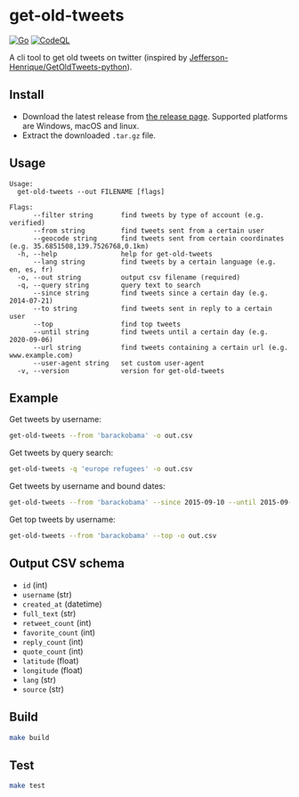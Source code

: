 get-old-tweets
==============

[![Go](https://github.com/akiomik/get-old-tweets/actions/workflows/go.yml/badge.svg)](https://github.com/akiomik/get-old-tweets/actions/workflows/go.yml)
[![CodeQL](https://github.com/akiomik/get-old-tweets/actions/workflows/codeql.yml/badge.svg)](https://github.com/akiomik/get-old-tweets/actions/workflows/codeql.yml)

A cli tool to get old tweets on twitter (inspired by [Jefferson-Henrique/GetOldTweets-python](https://github.com/Jefferson-Henrique/GetOldTweets-python)).

## Install

- Download the latest release from [the release page](https://github.com/akiomik/get-old-tweets/releases/latest). Supported platforms are Windows, macOS and linux.
- Extract the downloaded `.tar.gz` file.

## Usage

```
Usage:
  get-old-tweets --out FILENAME [flags]

Flags:
      --filter string       find tweets by type of account (e.g. verified)
      --from string         find tweets sent from a certain user
      --geocode string      find tweets sent from certain coordinates (e.g. 35.6851508,139.7526768,0.1km)
  -h, --help                help for get-old-tweets
      --lang string         find tweets by a certain language (e.g. en, es, fr)
  -o, --out string          output csv filename (required)
  -q, --query string        query text to search
      --since string        find tweets since a certain day (e.g. 2014-07-21)
      --to string           find tweets sent in reply to a certain user
      --top                 find top tweets
      --until string        find tweets until a certain day (e.g. 2020-09-06)
      --url string          find tweets containing a certain url (e.g. www.example.com)
      --user-agent string   set custom user-agent
  -v, --version             version for get-old-tweets
```

## Example

Get tweets by username:

```sh
get-old-tweets --from 'barackobama' -o out.csv
```

Get tweets by query search:

```sh
get-old-tweets -q 'europe refugees' -o out.csv
```

Get tweets by username and bound dates:

```sh
get-old-tweets --from 'barackobama' --since 2015-09-10 --until 2015-09-12 -o out.csv
```

Get top tweets by username:

```sh
get-old-tweets --from 'barackobama' --top -o out.csv
```

## Output CSV schema

- `id` (int)
- `username` (str)
- `created_at` (datetime)
- `full_text` (str)
- `retweet_count` (int)
- `favorite_count` (int)
- `reply_count` (int)
- `quote_count` (int)
- `latitude` (float)
- `longitude` (float)
- `lang` (str)
- `source` (str)

## Build

```sh
make build
```

## Test

```sh
make test
```
